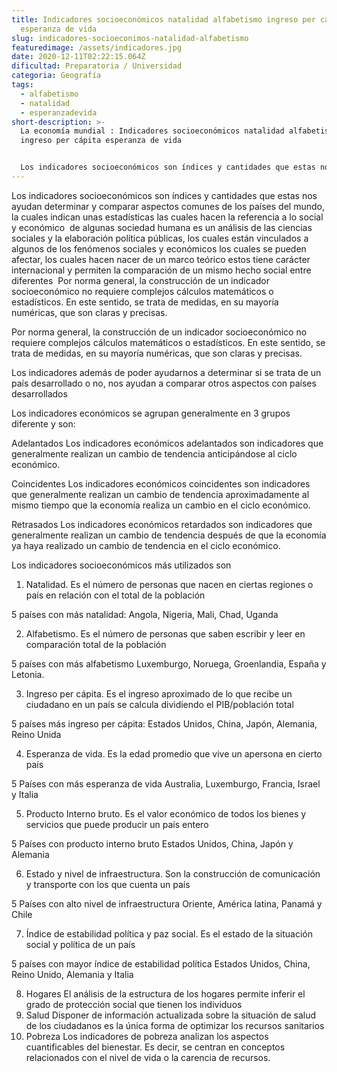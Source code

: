 ```yaml
---
title: Indicadores socioeconómicos natalidad alfabetismo ingreso per cápita
  esperanza de vida
slug: indicadores-socioeconimos-natalidad-alfabetismo
featuredimage: /assets/indicadores.jpg
date: 2020-12-11T02:22:15.064Z
dificultad: Preparatoria / Universidad
categoria: Geografía
tags:
  - alfabetismo
  - natalidad
  - esperanzadevida
short-description: >-
  La economía mundial : Indicadores socioeconómicos natalidad alfabetismo
  ingreso per cápita esperanza de vida


  Los indicadores socioeconómicos son índices y cantidades que estas nos ayudan determinar y comparar aspectos comunes de los países del mundo
---
```

Los indicadores socioeconómicos son índices y cantidades que estas nos ayudan determinar y comparar aspectos comunes de los países del mundo, la cuales indican unas estadísticas las cuales hacen la referencia a lo social y económico  de algunas sociedad humana es un análisis de las ciencias sociales y la elaboración política públicas, los cuales están vinculados a algunos de los fenómenos sociales y económicos los cuales se pueden afectar, los cuales hacen nacer de un marco teórico estos tiene carácter internacional y permiten la comparación de un mismo hecho social entre diferentes  Por norma general, la construcción de un indicador socioeconómico no requiere complejos cálculos matemáticos o estadísticos. En este sentido, se trata de medidas, en su mayoría numéricas, que son claras y precisas.

Por norma general, la construcción de un indicador socioeconómico no requiere complejos cálculos matemáticos o estadísticos. En este sentido, se trata de medidas, en su mayoría numéricas, que son claras y precisas.

Los indicadores además de poder ayudarnos a determinar si se trata de un país desarrollado o no, nos ayudan a comparar otros aspectos con países desarrollados

Los indicadores económicos se agrupan generalmente en 3 grupos diferente y son:

Adelantados Los indicadores económicos adelantados son indicadores que generalmente realizan un cambio de tendencia anticipándose al ciclo económico.

Coincidentes Los indicadores económicos coincidentes son indicadores que generalmente realizan un cambio de tendencia aproximadamente al mismo tiempo que la economía realiza un cambio en el ciclo económico.

Retrasados Los indicadores económicos retardados son indicadores que generalmente realizan un cambio de tendencia después de que la economía ya haya realizado un cambio de tendencia en el ciclo económico.

Los indicadores socioeconómicos más utilizados son 

1. Natalidad. Es el número de personas que nacen en ciertas regiones o país en relación con el total de la población  

5 países con más natalidad: Angola, Nigeria, Mali, Chad, Uganda 

2. Alfabetismo. Es el número de personas que saben escribir y leer en comparación total de la población

5 países con más alfabetismo Luxemburgo, Noruega, Groenlandia, España y Letonia.

3. Ingreso per cápita. Es el ingreso aproximado de lo que recibe un ciudadano en un país se calcula dividiendo el PIB/población total

5 países más ingreso per cápita: Estados Unidos, China, Japón, Alemania, Reino Unida  

4. Esperanza de vida. Es la edad promedio que vive un apersona en cierto país

5 Países con más esperanza de vida Australia, Luxemburgo, Francia, Israel y Italia  

5. Producto Interno bruto. Es el valor económico de todos los bienes y servicios que puede producir un país entero   

5 Países con producto interno bruto Estados Unidos, China, Japón y Alemania 

6. Estado y nivel de infraestructura. Son la construcción de comunicación y transporte con los que cuenta un país 

5 Países con alto nivel de infraestructura Oriente, América latina, Panamá y Chile 

7. Índice de estabilidad política y paz social. Es el estado de la situación social y política de un país 

5 países con mayor índice de estabilidad política Estados Unidos, China, Reino Unido, Alemania y Italia 

8. Hogares El análisis de la estructura de los hogares permite inferir el grado de protección social que tienen los individuos
9. Salud Disponer de información actualizada sobre la situación de salud de los ciudadanos es la única forma de optimizar los recursos sanitarios
10. Pobreza Los indicadores de pobreza analizan los aspectos cuantificables del bienestar. Es decir, se centran en conceptos relacionados con el nivel de vida o la carencia de recursos.